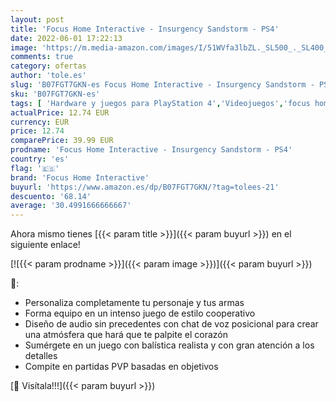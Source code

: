 ```yaml
---
layout: post
title: 'Focus Home Interactive - Insurgency Sandstorm - PS4'
date: 2022-06-01 17:22:13
image: 'https://m.media-amazon.com/images/I/51WVfa3lbZL._SL500_._SL400_.jpg'
comments: true
category: ofertas
author: 'tole.es'
slug: 'B07FGT7GKN-es Focus Home Interactive - Insurgency Sandstorm - PS4'
sku: 'B07FGT7GKN-es'
tags: [ 'Hardware y juegos para PlayStation 4','Videojuegos','focus home interactive','ps4','🇪🇸', ]
actualPrice: 12.74 EUR
currency: EUR
price: 12.74
comparePrice: 39.99 EUR
prodname: 'Focus Home Interactive - Insurgency Sandstorm - PS4'
country: 'es'
flag: '🇪🇸'
brand: 'Focus Home Interactive'
buyurl: 'https://www.amazon.es/dp/B07FGT7GKN/?tag=tolees-21'
descuento: '68.14'
average: '30.4991666666667'
---
```


Ahora mismo tienes [{{< param title >}}]({{< param buyurl >}}) en el siguiente enlace!

[![{{< param prodname >}}]({{< param image >}})]({{< param buyurl >}})

🔎:

- Personaliza completamente tu personaje y tus armas
- Forma equipo en un intenso juego de estilo cooperativo
- Diseño de audio sin precedentes con chat de voz posicional para crear una atmósfera que hará que te palpite el corazón
- Sumérgete en un juego con balística realista y con gran atención a los detalles
- Compite en partidas PVP basadas en objetivos

[🛒 Visítala!!!]({{< param buyurl >}})
